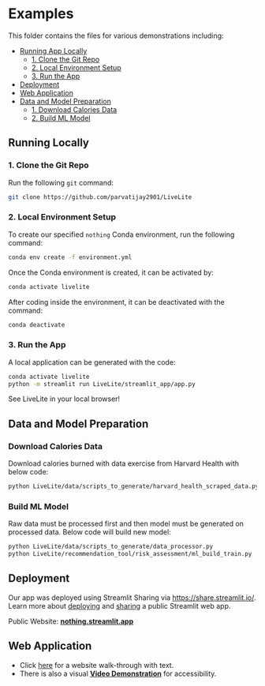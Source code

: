 # Examples
This folder contains the files for various demonstrations including:
* [Running App Locally](#running-locally)
  * [1. Clone the Git Repo](#1-clone-the-git-repo)
  * [2. Local Environment Setup](#2-local-environment-setup)
  * [3. Run the App](#3-loading-data)
* [Deployment](#deployment)
* [Web Application](#web-application)
* [Data and Model Preparation](#data-prep)
  * [1. Download Calories Data](#cal-data)
  * [2. Build ML Model](#build-model)
<a id="running-locally"></a>
## Running Locally

<a id="1-clone-the-git-repo"></a>
### 1. Clone the Git Repo
Run the following `git` command:
```bash
git clone https://github.com/parvatijay2901/LiveLite
```

<a id="2-local-environment"></a>
### 2. Local Environment Setup
To create our specified `nothing` Conda environment, run the following command:
```bash
conda env create -f environment.yml
```
Once the Conda environment is created, it can be activated by:
```bash
conda activate livelite
```
After coding inside the environment, it can be deactivated with the command:
```bash
conda deactivate
```


<a id="4-run-the-app"></a>
### 3. Run the App
A local application can be generated with the code:
```bash
conda activate livelite
python -m streamlit run LiveLite/streamlit_app/app.py 
```

See LiveLite in your local browser!

<a id="data-prep"></a>
## Data and Model Preparation

<a id="cal-data"></a>
### Download Calories Data
Download calories burned with data exercise from Harvard Health with below code:
```bash
python LiveLite/data/scripts_to_generate/harvard_health_scraped_data.py
```

<a id="build-model"></a>
### Build ML Model
Raw data must be processed first and then model must be generated on processed data. Below code will build new model:
```bash
python LiveLite/data/scripts_to_generate/data_processor.py
python LiveLite/recommendation_tool/risk_assessment/ml_build_train.py
```

<a id="deployment"></a>
## Deployment
Our app was deployed using Streamlit Sharing via https://share.streamlit.io/. 
Learn more about [deploying](https://docs.streamlit.io/streamlit-community-cloud/get-started/deploy-an-app) and [sharing](https://docs.streamlit.io/streamlit-community-cloud/get-started/share-your-app#sharing-public-apps) a public Streamlit web app.

Public Website: **[nothing.streamlit.app](https://nothing.streamlit.app/)**

<a id="web-application"></a>
## Web Application
* Click [here](./site_navigation.md) for a website walk-through with text.
* There is also a visual **[Video Demonstration](https://drive.google.com/file/d/1KPQyFiidUAzbk1oaAdEksbGXqCCfxCCf/view)** for accessibility.
